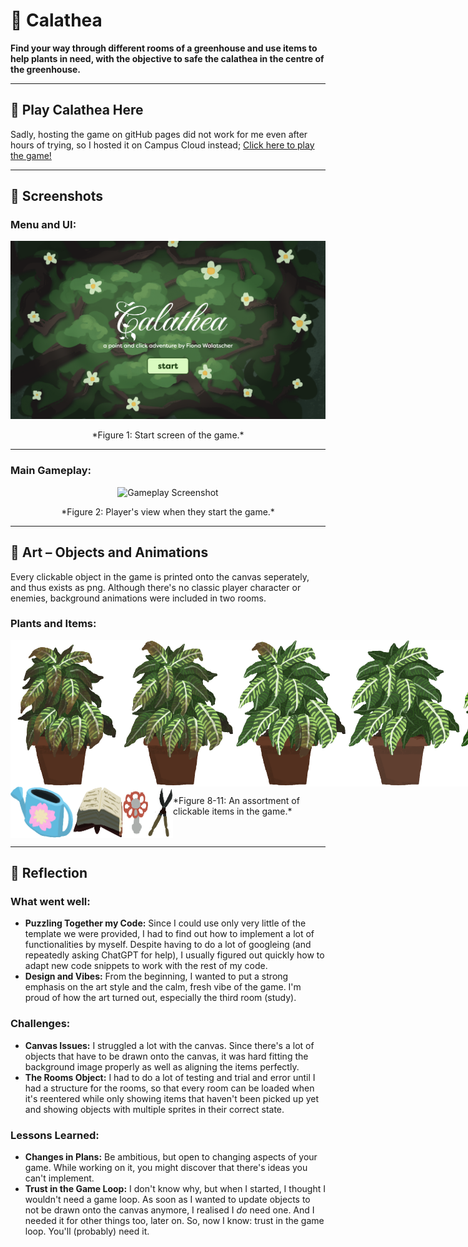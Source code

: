 # 🌾 **Calathea** 

**Find your way through different rooms of a greenhouse and use items to help plants in need, with the objective to safe the calathea in the centre of the greenhouse.**

---

## 🌱 **Play Calathea Here**
Sadly, hosting the game on gitHub pages did not work for me even after hours of trying, so I hosted it on Campus Cloud instead;
[Click here to play the game!]([https://fi-wal.github.io/CCL1/](https://cc241027-21016.php.fhstp.cc/))

---

## 📸 **Screenshots**


### Menu and UI:
<div style="text-align: center;">
  <img src="./pictures/startScreen.png" alt="Menu UI Screenshot" width="600">
  <p>*Figure 1: Start screen of the game.*</p>
</div>

---

### Main Gameplay:
<div style="text-align: center;">
  <img src="./pictures/firstRoom.png" alt="Gameplay Screenshot" width="600">
  <p>*Figure 2: Player's view when they start the game.*</p>
</div>

---

## 🎨 **Art – Objects and Animations**
Every clickable object in the game is printed onto the canvas seperately, and thus exists as png.
Although there's no classic player character or enemies, background animations were included in two rooms.

### Plants and Items:
<div style="display: flex; flex-direction: flex-wrap;">
  <img src="./pictures/calatheaDry.png" alt="Dry state of calathea" width="180">
  <img src="./pictures/calatheaWatered.png" alt="Watered state of calathea" width="180">
  <img src="./pictures/calatheaFertilized.png" alt="Fertilized state of calathea" width="180">
  <img src="./pictures/calatheaTrimmed.png" alt="Trimmed state of calathea" width="180">
  <img src="./pictures/calatheaLoved.png" alt="End state of calathea" width="180">
  <p>*Figures 3-7: Different appearances of the calathea throughout the gameplay.*</p>
</div>

<div style="display: flex;">
  <img src="./pictures/wateringCan.png" alt="watering can png" width="100">
  <img src="./pictures/book.png" alt="book png" width="80">
  <img src="./pictures/valve.png" alt="valve png" width="40">
  <img src="./pictures/shears.png" alt="shears png" width="40">
  <p>*Figure 8-11: An assortment of clickable items in the game.*</p>
</div>


---

## 🥀 **Reflection**

### What went well:

- **Puzzling Together my Code:** Since I could use only very little of the template we were provided, I had to find out how to implement a lot of functionalities by myself. Despite having to do a lot of googleing (and repeatedly asking ChatGPT for help), I usually figured out quickly how to adapt new code snippets to work with the rest of my code.
- **Design and Vibes:** From the beginning, I wanted to put a strong emphasis on the art style and the calm, fresh vibe of the game. I'm proud of how the art turned out, especially the third room (study).

### Challenges:

- **Canvas Issues:** I struggled a lot with the canvas. Since there's a lot of objects that have to be drawn onto the canvas, it was hard fitting the background image properly as well as aligning the items perfectly.
- **The Rooms Object:** I had to do a lot of testing and trial and error until I had a structure for the rooms, so that every room can be loaded when it's reentered while only showing items that haven't been picked up yet and showing objects with multiple sprites in their correct state.


### Lessons Learned:
- **Changes in Plans:** Be ambitious, but open to changing aspects of your game. While working on it, you might discover that there's ideas you can't implement.
- **Trust in the Game Loop:** I don't know why, but when I started, I thought I wouldn't need a game loop. As soon as I wanted to update objects to not be drawn onto the canvas anymore, I realised I *do* need one. And I needed it for other things too, later on. So, now I know: trust in the game loop. You'll (probably) need it.
